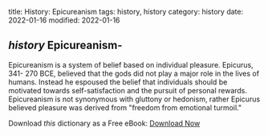 title: History: Epicureanism
tags: history, history
category: history
date: 2022-01-16
modified: 2022-01-16

## _history_  Epicureanism-
Epicureanism is a system of belief based on
individual pleasure.   Epicurus,   341-
270 BCE,
 believed that
the gods did not play a major role in the lives of humans.  Instead he
espoused the belief that individuals should be motivated towards
self-satisfaction and the pursuit of personal rewards.  Epicureanism
is not synonymous with gluttony or hedonism, rather Epicurus believed
pleasure was derived from "freedom from emotional turmoil."


Download *this* dictionary as a Free eBook: [Download Now]({static}static/CairnsHistoryDictionary.pdf)

